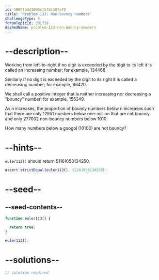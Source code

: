 ```yaml
---
id: 5900f3dd1000cf542c50fef0
title: 'Problem 113: Non-bouncy numbers'
challengeType: 5
forumTopicId: 301739
dashedName: problem-113-non-bouncy-numbers
---
```


# --description--

Working from left-to-right if no digit is exceeded by the digit to its left it is called an increasing number; for example, 134468.

Similarly if no digit is exceeded by the digit to its right it is called a decreasing number; for example, 66420.

We shall call a positive integer that is neither increasing nor decreasing a "bouncy" number; for example, 155349.

As n increases, the proportion of bouncy numbers below n increases such that there are only 12951 numbers below one-million that are not bouncy and only 277032 non-bouncy numbers below 1010.

How many numbers below a googol (10100) are not bouncy?

# --hints--

`euler113()` should return 51161058134250.

```js
assert.strictEqual(euler113(), 51161058134250);
```

# --seed--

## --seed-contents--

```js
function euler113() {

  return true;
}

euler113();
```

# --solutions--

```js
// solution required
```